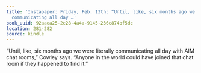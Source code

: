 ```yaml
---
title: 'Instapaper: Friday, Feb. 13th: “Until, like, six months ago we were literally
  communicating all day …'
book_uuid: 92aaea25-2c28-4a4a-9145-236c874bf5dc
location: 281-282
source: kindle
---
```


“Until, like, six months ago we were literally communicating all day with AIM chat rooms,” Cowley says. “Anyone in the world could have joined that chat room if they happened to find it.”
